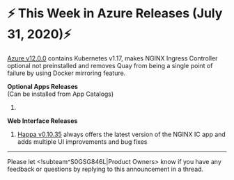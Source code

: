 # :zap: This Week in Azure Releases (July 31, 2020):zap:

[Azure v12.0.0](https://github.com/giantswarm/releases/blob/master/azure/v12.0.0) contains Kubernetes v1.17, makes NGINX Ingress Controller optional not preinstalled and removes Quay from being a single point of failure by using Docker mirroring feature.

**Optional Apps Releases**  
(Can be installed from App Catalogs)

1. 

**Web Interface Releases**
1. [Happa v0.10.35](https://github.com/giantswarm/happa/releases/tag/v0.10.35) always offers the latest version of the NGINX IC app and adds multiple UI improvements and bug fixes

---
Please let <!subteam^S0GSG846L|Product Owners> know if you have any feedback or questions by replying to this announcement in a thread.
